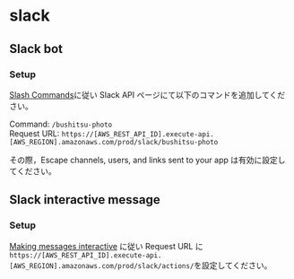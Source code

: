 # slack

## Slack bot

### Setup

[Slash Commands](https://api.slack.com/slash-commands)に従い Slack API ページにて以下のコマンドを追加してください。

Command: `/bushitsu-photo`  
Request URL: `https://[AWS_REST_API_ID].execute-api.[AWS_REGION].amazonaws.com/prod/slack/bushitsu-photo`

その際，Escape channels, users, and links sent to your app は有効に設定してください。

## Slack interactive message

### Setup

[Making messages interactive](https://api.slack.com/interactive-messages) に従い Request URL に`https://[AWS_REST_API_ID].execute-api.[AWS_REGION].amazonaws.com/prod/slack/actions/`を設定してください。

